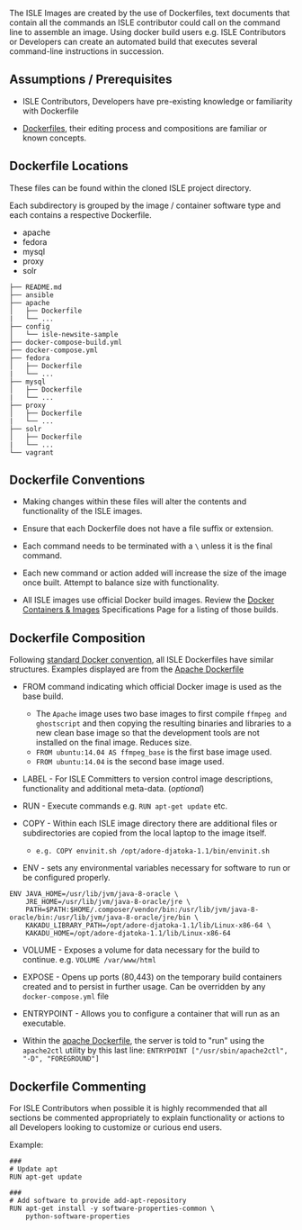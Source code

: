<!--- PAGE_TITLE --->

The ISLE Images are created by the use of Dockerfiles, text documents that contain all the commands an ISLE contributor could call on the command line to assemble an image. Using docker build users e.g. ISLE Contributors or Developers can create an automated build that executes several command-line instructions in succession.

## Assumptions / Prerequisites

* ISLE Contributors, Developers have pre-existing knowledge or familiarity with Dockerfile

* [Dockerfiles](https://docs.docker.com/engine/reference/builder/), their editing process and compositions are familiar or known concepts.


## Dockerfile Locations

These files can be found within the cloned ISLE project directory.

Each subdirectory is grouped by the image / container software type and each contains a respective Dockerfile.

* apache
* fedora
* mysql
* proxy
* solr


```
├── README.md
├── ansible
├── apache
│   ├── Dockerfile
|   └── ...
├── config
│   └── isle-newsite-sample
├── docker-compose-build.yml
├── docker-compose.yml
├── fedora
│   ├── Dockerfile
|   └── ...
├── mysql
│   ├── Dockerfile
|   └── ...
├── proxy
│   ├── Dockerfile
|   └── ...
├── solr
│   ├── Dockerfile
|   └── ...
└── vagrant
```

## Dockerfile Conventions

* Making changes within these files will alter the contents and functionality of the ISLE images.

* Ensure that each Dockerfile does not have a file suffix or extension.

* Each command needs to be terminated with a `\` unless it is the final command.

* Each new command or action added will increase the size of the image once built. Attempt to balance size with functionality.

* All ISLE images use official Docker build images. Review the [Docker Containers & Images](../specifications/docker-containers-images.md) Specifications Page for a listing of those builds.

## Dockerfile Composition

Following [standard Docker convention](https://docs.docker.com/engine/reference/builder/), all ISLE Dockerfiles have similar structures. Examples displayed are from the [Apache Dockerfile](https://github.com/Islandora-Collaboration-Group/ISLE/blob/master/apache/Dockerfile)

* FROM command indicating which official Docker image is used as the base build.
    * The `Apache` image uses two base images to first compile `ffmpeg and ghostscript` and then copying the resulting binaries and libraries to a new clean base image so that the development tools are not installed on the final image. Reduces size.
    * `FROM ubuntu:14.04 AS ffmpeg_base` is the first base image used.
    * `FROM ubuntu:14.04` is the second base image used.

* LABEL - For ISLE Committers to version control image descriptions, functionality and additional meta-data. (_optional_)

* RUN - Execute commands e.g. `RUN apt-get update` etc.

* COPY - Within each ISLE image directory there are additional files or subdirectories are copied from the local laptop to the image itself.
    * `e.g. COPY envinit.sh /opt/adore-djatoka-1.1/bin/envinit.sh`

* ENV - sets any environmental variables necessary for software to run or be configured properly.

```
ENV JAVA_HOME=/usr/lib/jvm/java-8-oracle \
    JRE_HOME=/usr/lib/jvm/java-8-oracle/jre \
    PATH=$PATH:$HOME/.composer/vendor/bin:/usr/lib/jvm/java-8-oracle/bin:/usr/lib/jvm/java-8-oracle/jre/bin \
    KAKADU_LIBRARY_PATH=/opt/adore-djatoka-1.1/lib/Linux-x86-64 \
    KAKADU_HOME=/opt/adore-djatoka-1.1/lib/Linux-x86-64
```

* VOLUME - Exposes a volume for data necessary for the build to continue. e.g. `VOLUME /var/www/html`

* EXPOSE - Opens up ports (80,443) on the temporary build containers created and to persist in further usage. Can be overridden by any `docker-compose.yml` file

* ENTRYPOINT - Allows you to configure a container that will run as an executable.

* Within the [apache Dockerfile](https://github.com/Islandora-Collaboration-Group/ISLE/blob/master/apache/Dockerfile), the server is told to "run" using the `apache2ctl` utility by this last line: `ENTRYPOINT ["/usr/sbin/apache2ctl", "-D", "FOREGROUND"]`

## Dockerfile Commenting

For ISLE Contributors when possible it is highly recommended that all sections be commented appropriately to explain functionality or actions to all Developers looking to customize or curious end users.

Example:

```
###
# Update apt
RUN apt-get update

###
# Add software to provide add-apt-repository
RUN apt-get install -y software-properties-common \
    python-software-properties
```
